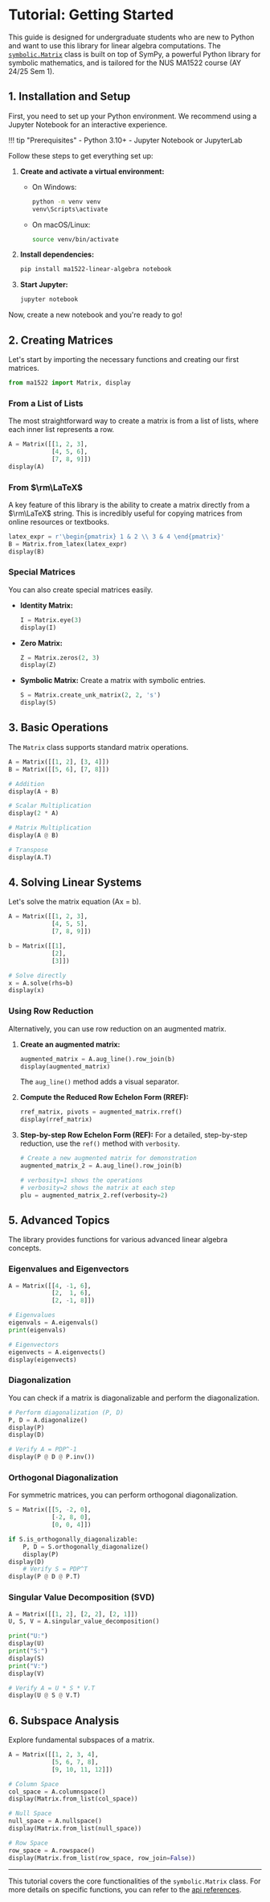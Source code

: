 # Tutorial: Getting Started

This guide is designed for undergraduate students who are new to Python and want to use this library for linear algebra computations. The[ `symbolic.Matrix`](../api/symbolic.md#ma1522.symbolic.matrix) class is built on top of SymPy, a powerful Python library for symbolic mathematics, and is tailored for the NUS MA1522 course (AY 24/25 Sem 1).

## 1. Installation and Setup

First, you need to set up your Python environment. We recommend using a Jupyter Notebook for an interactive experience.

!!! tip "Prerequisites"
    - Python 3.10+
    - Jupyter Notebook or JupyterLab

Follow these steps to get everything set up:

1.  **Create and activate a virtual environment:**
    - On Windows:
      ```bash
      python -m venv venv
      venv\Scripts\activate
      ```
    - On macOS/Linux:
      ```bash
      source venv/bin/activate
      ```

2.  **Install dependencies:**
    ```bash
    pip install ma1522-linear-algebra notebook
    ```

3.  **Start Jupyter:**
    ```bash
    jupyter notebook
    ```

Now, create a new notebook and you're ready to go!

## 2. Creating Matrices

Let's start by importing the necessary functions and creating our first matrices.

```python
from ma1522 import Matrix, display
```

### From a List of Lists

The most straightforward way to create a matrix is from a list of lists, where each inner list represents a row.

```python
A = Matrix([[1, 2, 3],
            [4, 5, 6],
            [7, 8, 9]])
display(A)
```

### From $\rm\LaTeX$

A key feature of this library is the ability to create a matrix directly from a $\rm\LaTeX$ string. This is incredibly useful for copying matrices from online resources or textbooks.

```python
latex_expr = r'\begin{pmatrix} 1 & 2 \\ 3 & 4 \end{pmatrix}'
B = Matrix.from_latex(latex_expr)
display(B)
```

### Special Matrices

You can also create special matrices easily.

- **Identity Matrix:**
  ```python
  I = Matrix.eye(3)
  display(I)
  ```

- **Zero Matrix:**
  ```python
  Z = Matrix.zeros(2, 3)
  display(Z)
  ```

- **Symbolic Matrix:** Create a matrix with symbolic entries.
  ```python
  S = Matrix.create_unk_matrix(2, 2, 's')
  display(S)
  ```

## 3. Basic Operations

The `Matrix` class supports standard matrix operations.

```python
A = Matrix([[1, 2], [3, 4]])
B = Matrix([[5, 6], [7, 8]])

# Addition
display(A + B)

# Scalar Multiplication
display(2 * A)

# Matrix Multiplication
display(A @ B)

# Transpose
display(A.T)
```

## 4. Solving Linear Systems

Let's solve the matrix equation \(Ax = b\).

```python
A = Matrix([[1, 2, 3],
            [4, 5, 5],
            [7, 8, 9]])

b = Matrix([[1],
            [2],
            [3]])

# Solve directly
x = A.solve(rhs=b)
display(x)
```

### Using Row Reduction

Alternatively, you can use row reduction on an augmented matrix.

1.  **Create an augmented matrix:**
    ```python
    augmented_matrix = A.aug_line().row_join(b)
    display(augmented_matrix)
    ```
    The `aug_line()` method adds a visual separator.

2.  **Compute the Reduced Row Echelon Form (RREF):**
    ```python
    rref_matrix, pivots = augmented_matrix.rref()
    display(rref_matrix)
    ```

3.  **Step-by-step Row Echelon Form (REF):**
    For a detailed, step-by-step reduction, use the `ref()` method with `verbosity`.

    ```python
    # Create a new augmented matrix for demonstration
    augmented_matrix_2 = A.aug_line().row_join(b)

    # verbosity=1 shows the operations
    # verbosity=2 shows the matrix at each step
    plu = augmented_matrix_2.ref(verbosity=2)
    ```

## 5. Advanced Topics

The library provides functions for various advanced linear algebra concepts.

### Eigenvalues and Eigenvectors

```python
A = Matrix([[4, -1, 6],
            [2,  1, 6],
            [2, -1, 8]])

# Eigenvalues
eigenvals = A.eigenvals()
print(eigenvals)

# Eigenvectors
eigenvects = A.eigenvects()
display(eigenvects)
```

### Diagonalization

You can check if a matrix is diagonalizable and perform the diagonalization.

```python
# Perform diagonalization (P, D)
P, D = A.diagonalize()
display(P)
display(D)

# Verify A = PDP^-1
display(P @ D @ P.inv())
```

### Orthogonal Diagonalization

For symmetric matrices, you can perform orthogonal diagonalization.

```python
S = Matrix([[5, -2, 0],
            [-2, 8, 0],
            [0, 0, 4]])

if S.is_orthogonally_diagonalizable:
    P, D = S.orthogonally_diagonalize()
    display(P)
display(D)
    # Verify S = PDP^T
display(P @ D @ P.T)
```

### Singular Value Decomposition (SVD)

```python
A = Matrix([[1, 2], [2, 2], [2, 1]])
U, S, V = A.singular_value_decomposition()

print("U:")
display(U)
print("S:")
display(S)
print("V:")
display(V)

# Verify A = U * S * V.T
display(U @ S @ V.T)
```

## 6. Subspace Analysis

Explore fundamental subspaces of a matrix.

```python
A = Matrix([[1, 2, 3, 4],
            [5, 6, 7, 8],
            [9, 10, 11, 12]])

# Column Space
col_space = A.columnspace()
display(Matrix.from_list(col_space))

# Null Space
null_space = A.nullspace()
display(Matrix.from_list(null_space))

# Row Space
row_space = A.rowspace()
display(Matrix.from_list(row_space, row_join=False))
```

---

This tutorial covers the core functionalities of the `symbolic.Matrix` class. For more details on specific functions, you can refer to the [api references](../api/symbolic.md).